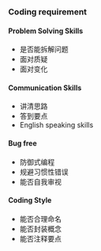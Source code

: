 ### Coding requirement
#### Problem Solving Skills
- 是否能拆解问题
- 面对质疑
- 面对变化
#### Communication Skills
- 讲清思路
- 答到要点
- English speaking skills
#### Bug free
- 防御式编程
- 规避习惯性错误
- 能否自我审视
#### Coding Style
- 能否合理命名
- 能否封装概念
- 能否注释要点
